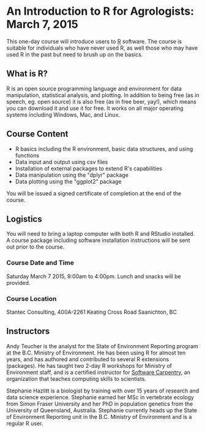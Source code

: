 # An Introduction to R for Agrologists: March 7, 2015

This one-day course will introduce users to [R](http://www.r-project.org/) software. The course is suitable for individuals who have never used R, as well those who may have used R in the past but need to brush up on the basics.

## What is R?

R is an open source programming language and environment for data manipulation, statistical analysis, and plotting. In addition to being free (as in speech, eg. open source) it is also free (as in free beer, yay!), which means you can download it and use it for free. It works on all major operating systems including Windows, Mac, and Linux.

## Course Content

- R basics including the R environment, basic data structures, and using functions
- Data input and output using csv files
- Installation of external packages to extend R's capabilities
- Data manipulation using the "dplyr" package
- Data plotting using the "ggplot2" package

You will be issued a signed certificate of completion at the end of the course.

## Logistics

You will need to bring a laptop computer with both R and RStudio installed. A course package including software installation instructions will be sent out prior to the course.

### Course Date and Time

Saturday March 7 2015, 9:00am to 4:00pm. Lunch and snacks will be provided.

### Course Location

Stantec Consulting, 400A-2261 Keating Cross Road Saanichton, BC

## Instructors

Andy Teucher is the analyst for the State of Environment Reporting program at the B.C. Ministry of Environment. He has been using R for almost ten years, and has authored and contributed to several R extensions (packages). He has taught two 2-day R workshops for Ministry of Environment staff, and is a certified instructor for [Software Carpentry](http://www.software-carpentry.org), an organization that teaches computing skills to scientists.

Stephanie Hazlitt is a biologist by training with over 15 years of research and data science experience. Stephanie earned her MSc in vertebrate ecology from Simon Fraser University and her PhD in population genetics from the University of Queensland, Australia. Stephanie currently heads up the State of Environment Reporting unit in the B.C. Ministry of Environment and is a regular R user.
